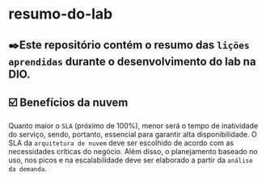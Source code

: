 # resumo-do-lab
✒️Este repositório contém o resumo das `lições aprendidas` durante o desenvolvimento do lab na DIO.
---

## ☑️ Benefícios da nuvem

Quanto maior o `SLA` (próximo de 100%), menor será o tempo de inatividade do serviço, sendo, portanto, essencial para garantir alta disponibilidade. O SLA da `arquitetura de nuvem` deve ser escolhido de acordo com as necessidades críticas do negócio. Além disso, o planejamento baseado no uso, nos picos e na escalabilidade deve ser elaborado a partir da `análise da demanda`.

